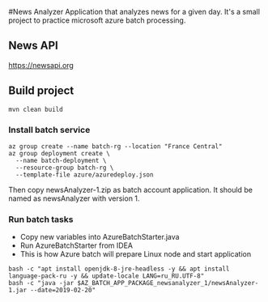 #News Analyzer
Application that analyzes news for a given day. It's a small project to practice microsoft azure batch processing.

## News API
https://newsapi.org

## Build project 
``mvn clean build``

### Install batch service
```
az group create --name batch-rg --location "France Central"
az group deployment create \
  --name batch-deployment \
  --resource-group batch-rg \
  --template-file azure/azuredeploy.json
```
Then copy newsAnalyzer-1.zip as batch account application. It should be named as newsAnalyzer with version 1.

### Run batch tasks
- Copy new variables into AzureBatchStarter.java
- Run AzureBatchStarter from IDEA
- This is how Azure batch will prepare Linux node and start application
```
bash -c "apt install openjdk-8-jre-headless -y && apt install language-pack-ru -y && update-locale LANG=ru_RU.UTF-8"
bash -c "java -jar $AZ_BATCH_APP_PACKAGE_newsanalyzer_1/newsAnalyzer-1.jar --date=2019-02-20"
```